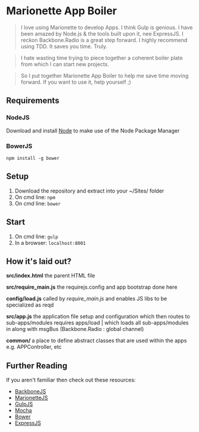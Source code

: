 # Marionette App Boiler

>I love using Marionette to develop Apps.
I think Gulp is genious.
I have been amazed by Node.js & the tools built upon it, nee ExpressJS.
I reckon Backbone.Radio is a great step forward.
I highly recommend using TDD. It saves you time. Truly.

>I hate wasting time trying to piece together a coherent boiler plate from which I can start new projects.
 
>So I put together Marionette App Boiler to help me save time moving forward. If you want to use it, help yourself ;)

## Requirements
### NodeJS
Download and install [Node](http://node.org) to make use of the Node Package Manager

### BowerJS
`npm install -g bower`

## Setup
1. Download the repository and extract into your ~/Sites/ folder
2. On cmd line: `npm`
3. On cmd line: `bower`

## Start
1. On cmd line: `gulp`
2. In a browser: `localhost:8001`

## How it's laid out?
**src/index.html**
the parent HTML file

**src/require_main.js**
the requirejs.config and app bootstrap done here
    
**config/load.js**
called by *require_main.js* and enables JS libs to be specialized as reqd


**src/app.js**
the application file setup and configuration which then routes to sub-apps/modules
    requires apps/load | which loads all sub-apps/modules in along with msgBus (Backbone.Radio : global channel)
    
**common/**
a place to define abstract classes that are used within the apps e.g. APPController, etc

## Further Reading
If you aren't familiar then check out these resources:

- [BackboneJS](http://backbonejs.org)
- [MarionetteJS](http://marionettejs.com)
- [GulpJS](http://gulpjs.com)
- [Mocha](http://visionmedia.github.io/mocha/)
- [Bower](http://bower.io/)
- [ExpressJS](http://expressjs.com/)

    
 
